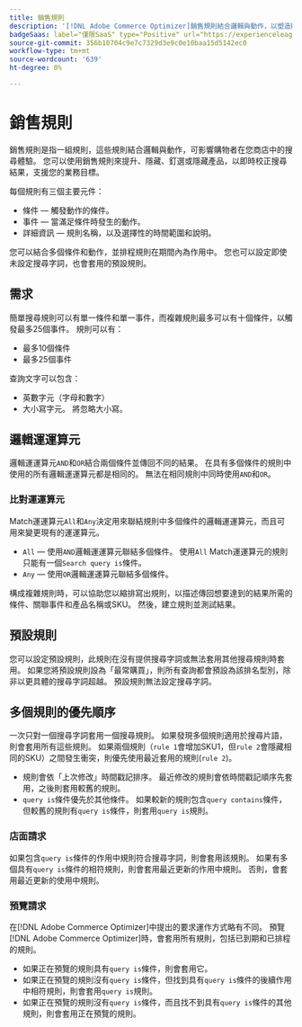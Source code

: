 ```yaml
---
title: 銷售規則
description: '[!DNL Adobe Commerce Optimizer]銷售規則結合邏輯與動作，以塑造購物體驗。'
badgeSaas: label="僅限SaaS" type="Positive" url="https://experienceleague.adobe.com/zh-hant/docs/commerce/user-guides/product-solutions" tooltip="僅適用於Adobe Commerce as a Cloud Service和Adobe Commerce Optimizer專案(Adobe管理的SaaS基礎結構)。"
source-git-commit: 356b10704c9e7c7329d3e9c0e10baa15d5142ec0
workflow-type: tm+mt
source-wordcount: '639'
ht-degree: 0%

---
```


# 銷售規則

銷售規則是指一組規則，這些規則結合邏輯與動作，可影響購物者在您商店中的搜尋體驗。 您可以使用銷售規則來提升、隱藏、釘選或隱藏產品，以即時校正搜尋結果，支援您的業務目標。

每個規則有三個主要元件：

- 條件 — 觸發動作的條件。
- 事件 — 當滿足條件時發生的動作。
- 詳細資訊 — 規則名稱，以及選擇性的時間範圍和說明。

您可以結合多個條件和動作，並排程規則在期間內為作用中。 您也可以設定即使未設定搜尋字詞，也會套用的預設規則。

## 需求

簡單搜尋規則可以有單一條件和單一事件，而複雜規則最多可以有十個條件，以觸發最多25個事件。
規則可以有：

- 最多10個條件
- 最多25個事件

查詢文字可以包含：

- 英數字元（字母和數字）
- 大小寫字元。 將忽略大小寫。

## 邏輯運運算元

邏輯運運算元`AND`和`OR`結合兩個條件並傳回不同的結果。 在具有多個條件的規則中使用的所有邏輯運運算元都是相同的。 無法在相同規則中同時使用`AND`和`OR`。

### 比對運運算元

Match運運算元`All`和`Any`決定用來聯結規則中多個條件的邏輯運運算元，而且可用來變更現有的運運算元。

- `All` — 使用`AND`邏輯運運算元聯結多個條件。 使用`All` Match運運算元的規則只能有一個`Search query is`條件。
- `Any` — 使用`OR`邏輯運運算元聯結多個條件。

構成複雜規則時，可以協助您以縮排寫出規則，以描述傳回想要達到的結果所需的條件、關聯事件和產品名稱或SKU。 然後，建立規則並測試結果。

## 預設規則

您可以設定預設規則，此規則在沒有提供搜尋字詞或無法套用其他搜尋規則時套用。 如果您將預設規則設為「最常購買」，則所有查詢都會預設為該排名型別，除非以更具體的搜尋字詞超越。 預設規則無法設定搜尋字詞。

## 多個規則的優先順序

一次只對一個搜尋字詞套用一個搜尋規則。
如果發現多個規則適用於搜尋片語，則會套用所有這些規則。 如果兩個規則（`rule 1`會增加SKU1，但`rule 2`會隱藏相同的SKU）之間發生衝突，則優先使用最近套用的規則(`rule 2`)。

- 規則會依「上次修改」時間戳記排序。 最近修改的規則會依時間戳記順序先套用，之後則套用較舊的規則。
- `query is`條件優先於其他條件。 如果較新的規則包含`query contains`條件，但較舊的規則有`query is`條件，則套用`query is`規則。

### 店面請求

如果包含`query is`條件的作用中規則符合搜尋字詞，則會套用該規則。 如果有多個具有`query is`條件的相符規則，則會套用最近更新的作用中規則。
否則，會套用最近更新的使用中規則。

### 預覽請求

在[!DNL Adobe Commerce Optimizer]中提出的要求運作方式略有不同。 預覽[!DNL Adobe Commerce Optimizer]時，會套用所有規則，包括已到期和已排程的規則。

- 如果正在預覽的規則具有`query is`條件，則會套用它。
- 如果正在預覽的規則沒有`query is`條件，但找到具有`query is`條件的後續作用中相符規則，則會套用`query is`規則。
- 如果正在預覽的規則沒有`query is`條件，而且找不到具有`query is`條件的其他規則，則會套用正在預覽的規則。
